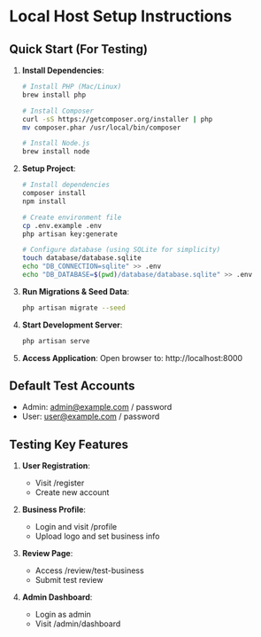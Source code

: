 # Local Host Setup Instructions

## Quick Start (For Testing)

1. **Install Dependencies**:
   ```bash
   # Install PHP (Mac/Linux)
   brew install php

   # Install Composer
   curl -sS https://getcomposer.org/installer | php
   mv composer.phar /usr/local/bin/composer

   # Install Node.js
   brew install node
   ```

2. **Setup Project**:
   ```bash
   # Install dependencies
   composer install
   npm install

   # Create environment file
   cp .env.example .env
   php artisan key:generate

   # Configure database (using SQLite for simplicity)
   touch database/database.sqlite
   echo "DB_CONNECTION=sqlite" >> .env
   echo "DB_DATABASE=$(pwd)/database/database.sqlite" >> .env
   ```

3. **Run Migrations & Seed Data**:
   ```bash
   php artisan migrate --seed
   ```

4. **Start Development Server**:
   ```bash
   php artisan serve
   ```

5. **Access Application**:
   Open browser to: http://localhost:8000

## Default Test Accounts
- Admin: admin@example.com / password
- User: user@example.com / password

## Testing Key Features
1. **User Registration**:
   - Visit /register
   - Create new account

2. **Business Profile**:
   - Login and visit /profile
   - Upload logo and set business info

3. **Review Page**:
   - Access /review/test-business
   - Submit test review

4. **Admin Dashboard**:
   - Login as admin
   - Visit /admin/dashboard